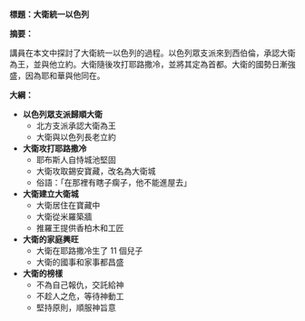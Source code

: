 **標題：大衛統一以色列**

**摘要：**

講員在本文中探討了大衛統一以色列的過程。以色列眾支派來到西伯倫，承認大衛為王，並與他立約。大衛隨後攻打耶路撒冷，並將其定為首都。大衛的國勢日漸強盛，因為耶和華與他同在。

**大綱：**

* **以色列眾支派歸順大衛**
    * 北方支派承認大衛為王
    * 大衛與以色列長老立約
* **大衛攻打耶路撒冷**
    * 耶布斯人自恃城池堅固
    * 大衛攻取錫安寶藏，改名為大衛城
    * 俗語：「在那裡有瞎子瘸子，他不能進屋去」
* **大衛建立大衛城**
    * 大衛居住在寶藏中
    * 大衛從米羅築牆
    * 推羅王提供香柏木和工匠
* **大衛的家庭興旺**
    * 大衛在耶路撒冷生了 11 個兒子
    * 大衛的國事和家事都昌盛
* **大衛的榜樣**
    * 不為自己報仇，交託給神
    * 不趁人之危，等待神動工
    * 堅持原則，順服神旨意